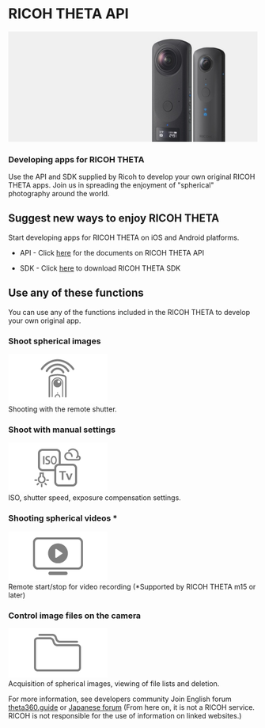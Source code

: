 # RICOH THETA API

![dev_link_img-beta](../assets/img/products/theta-api/dev_link_img-beta.jpg)
### Developing apps for RICOH THETA

Use the API and SDK supplied by Ricoh to develop your own original RICOH THETA apps. Join us in spreading the enjoyment of "spherical" photography around the world.

## Suggest new ways to enjoy RICOH THETA
Start developing apps for RICOH THETA on iOS and Android platforms.  

* API - Click [here](../../README.md#ricoh-theta-api) for the documents on RICOH THETA API  

* SDK - Click [here](./theta-sdk.md#ricoh-theta-api)  to download RICOH THETA SDK  

## Use any of these functions
You can use any of the functions included in the RICOH THETA to develop your own original app.


### Shoot spherical images
![api_wifi](../assets/img/products/theta-api/api_wifi.png)  
Shooting with the remote shutter.

### Shoot with manual settings
![api_iso](../assets/img/products/theta-api/api_iso.png)  
ISO, shutter speed, exposure compensation settings.

### Shooting spherical videos *
![api_movie](../assets/img/products/theta-api/api_movie.png)  
Remote start/stop for video recording (*Supported by RICOH THETA m15 or later)

### Control image files on the camera
![api_files](../assets/img/products/theta-api/api_files.png)  
Acquisition of spherical images, viewing of file lists and deletion.


For more information, see developers community
Join English forum [theta360.guide](https://community.theta360.guide/) or [Japanese forum](https://join.slack.com/t/thetadeveloper/shared_invite/enQtNzcxODI2MTk2ODg0LWY5YmU2ZTIxNGYwNzlmNWZjMWMyMWFlMzY3ZmQ3NGU3ZjZiZjI0Njk4MGIxMDU5NDJiMzQ4Y2FkNDEzYmFlNGU)
(From here on, it is not a RICOH service. RICOH is not responsible for the use of information on linked websites.)
